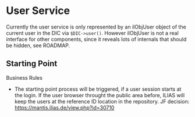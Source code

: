 # User Service

Currently the user service is only represented by an ilObjUser object of the current user in the DIC via `$DIC->user()`. However ilObjUser is not a real interface for other components, since it reveals lots of internals that should be hidden, see ROADMAP.

## Starting Point

Business Rules

- The starting point process will be triggered, if a user session starts at the login. If the user browser throught the public area before, ILIAS will keep the users at the reference ID location in the repository. JF decision: https://mantis.ilias.de/view.php?id=30710
